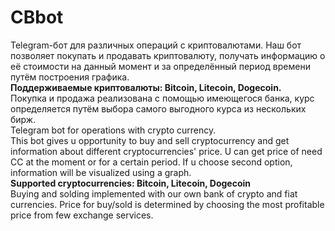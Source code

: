 # CBbot
Telegram-бот для различных операций с криптовалютами. Наш бот позволяет покупать и продавать криптовалюту, получать информацию о её стоимости на данный момент и за определённый период времени путём построения графика.<br>
<b>Поддерживаемые криптовалюты: Bitcoin, Litecoin, Dogecoin.</b><br>
Покупка и продажа реализована с помощью имеющегося банка, курс определяется путём выбора самого выгодного курса из нескольких бирж.<br>
Telegram bot for operations with crypto currency.<br>
This bot gives u opportunity to buy and sell cryptocurrency and get information about different cryptocurrencies' price. U can get price of need CC at the moment or for a certain period. If u choose second option, information will be visualized using a graph.<br>
<b>Supported cryptocurrencies: Bitcoin, Litecoin, Dogecoin</b><br>
Buying and solding implemented with our own bank of crypto and fiat currencies. Price for buy/sold is determined by choosing the most profitable price from few exchange services.
